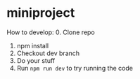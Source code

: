 # miniproject

How to develop:
0. Clone repo
1. npm install
2. Checkout dev branch
3. Do your stuff
4. Run `npm run dev` to try running the code
